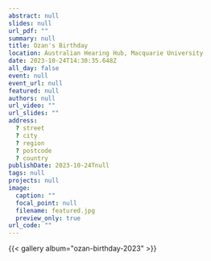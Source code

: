 ```yaml
---
abstract: null
slides: null
url_pdf: ""
summary: null
title: Ozan's Birthday
location: Australian Hearing Hub, Macquarie University
date: 2023-10-24T14:30:35.648Z
all_day: false
event: null
event_url: null
featured: null
authors: null
url_video: ""
url_slides: ""
address:
  ? street
  ? city
  ? region
  ? postcode
  ? country
publishDate: 2023-10-24Tnull
tags: null
projects: null
image:
  caption: ""
  focal_point: null
  filename: featured.jpg
  preview_only: true
url_code: ""
---
```


{{< gallery album="ozan-birthday-2023" >}}

